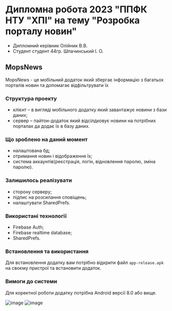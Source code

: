 # Дипломна робота 2023 "ППФК НТУ "ХПІ" на тему "Розробка порталу новин"
- Дипломний керівник Олійник В.В.
- Студент студент 44гр. Шпачинський І. О.

## MopsNews 

MopsNews - це мобільний додаток який збергає інформацію з багатьох порталів новин та допомагає відфільтрувати їх

### Структура проекту

- клієнт – в вигляді мобільного додатку який завантажує новини з бази даних;
- сервер – пайтон-додаток який відсілдковує новини на потрібних порталах да додає їх в базу даних.

### Що зроблено на даний момент
- налаштована бд;
- отримання новин і відображення їх;
- система аккаунтів(реєстрація, логін, відновлення паролю, зміна паролю).

### Залишилось реалізувати
- сторону серверу;
- підпис на розсилання сповіщень;
- налаштувати SharedPrefs.


### Використані технології
- Firebase Auth;
- Firebase realtime database;
- SharedPrefs.


### Встановлення та використання

Для встановлення додатку вам потрібно відкрити файл `app-release.apk` 
на своєму пристрої та встановити додаток. 

### Вимоги до системи

Для коректної роботи додатку потрібна Android версії 8.0 або вище.


![image](https://github.com/FunnyMopsik/MopsNews/assets/91189005/abfd753f-65ee-469e-900c-291d686f50bc)
![image](https://github.com/FunnyMopsik/MopsNews/assets/91189005/589fb5a7-bb3f-479b-a46e-3f0528e7385d)





